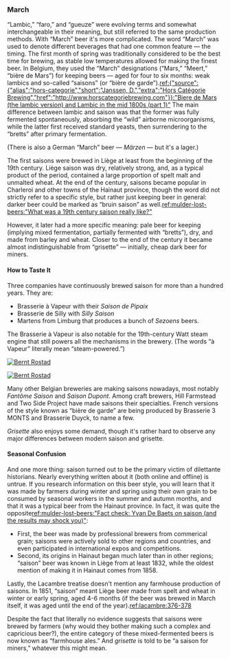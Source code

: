### March

“Lambic,” “faro,” and “gueuze” were evolving terms and somewhat interchangeable in their meaning, but still referred to the same production methods. With “March” beer it's more complicated. The word “March” was used to denote different beverages that had one common feature — the timing. The first month of spring was traditionally considered to be the best time for brewing, as stable low temperatures allowed for making the finest beer. In Belgium, they used the “March” designations (“Mars,” “Meert,” “bière de Mars”) for keeping beers — aged for four to six months: weak lambics and so-called “saisons” (or “bière de garde”).[ref:{"source":{"alias":"hors-categorie","short":"Janssen, D.","extra":"Hors Catégorie Brewing","href":"http://www.horscategoriebrewing.com"}}:"Biere de Mars (the lambic version) and Lambic in the mid 1800s (part 1)"](http://www.horscategoriebrewing.com/2015/11/biere-de-mars-lambic-version-and-lambic.html) The main difference between lambic and saison was that the former was fully fermented spontaneously, absorbing the “wild” airborne microorganisms, while the latter first received standard yeasts, then surrendering to the “bretts” after primary fermentation.

(There is also a German “March” beer — *Märzen* — but it's a lager.)

The first saisons were brewed in Liège at least from the beginning of the 19th century. Liège saison was dry, relatively strong, and, as a typical product of the period, contained a large proportion of spelt malt and unmalted wheat. At the end of the century, saisons became popular in Charleroi and other towns of the Hainaut province, though the word did not strictly refer to a specific style, but rather just keeping beer in general: darker beer could be marked as “bruin saison” as well.[ref:mulder-lost-beers:"What was a 19th century saison really like?"](https://lostbeers.com/what-was-a-19th-century-saison-really-like/)

However, it later had a more specific meaning: pale beer for keeping (implying mixed fermentation, partially fermented with “bretts”), dry, and made from barley and wheat. Closer to the end of the century it became almost indistinguishable from “grisette” — initially, cheap dark beer for miners.

#### How to Taste It

Three companies have continuously brewed saison for more than a hundred years. They are:

  * Brasserie à Vapeur with their *Saison de Pipaix*
  * Brasserie de Silly with *Silly Saison*
  * Martens from Limburg that produces a bunch of *Sezoens* beers.

The Brasserie à Vapeur is also notable for the 19th-century Watt steam engine that still powers all the mechanisms in the brewery. (The words “à Vapeur” literally mean “steam-powered.”)

[![Bernt Rostad](/img/brasserie-a-vapeur-steam-engine.jpg "The 19th-century steam-powered engine installed in the Brasserie à Vapeur")](https://www.flickr.com/photos/brostad/13146738774/in/photostream/)

[![Bernt Rostad](/img/brasserie-a-vapeur-mash-tun.jpg "The 19th-century mash tun installed in the Brasserie à Vapeur. Machinery operates on steam power.")](https://www.flickr.com/photos/brostad/13146740284/in/photostream/)

Many other Belgian breweries are making saisons nowadays, most notably *Fantôme Saison* and *Saison Dupont*. Among craft brewers, Hill Farmstead and Two Side Project have made saisons their specialties. French versions of the style known as “bière de garde” are being produced by Brasserie 3 MONTS and Brasserie Duyck, to name a few.

*Grisette* also enjoys some demand, though it's rather hard to observe any major differences between modern saison and grisette.

#### Seasonal Confusion

And one more thing: saison turned out to be the primary victim of dilettante historians. Nearly everything written about it (both online and offline) is untrue. If you research information on this beer style, you will learn that it was made by farmers during winter and spring using their own grain to be consumed by seasonal workers in the summer and autumn months, and that it was a typical beer from the Hainaut province. In fact, it was quite the opposite[ref:mulder-lost-beers:"Fact check: Yvan De Baets on saison (and the results may shock you)"](https://lostbeers.com/fact-check-yvan-de-baets-on-saison-and-the-results-may-shock-you/):

  * First, the beer was made by professional brewers from commerical grain; saisons were actively sold to other regions and countries, and even participated in international expos and competitions.
  * Second, its origins in Hainaut began much later than in other regions; “saison” beer was known in Liège from at least 1832, while the oldest mention of making it in Hainaut comes from 1858.

Lastly, the Lacambre treatise doesn't mention any farmhouse production of saisons. In 1851, “saison” meant Liège beer made from spelt and wheat in winter or early spring, aged 4-6 months (if the beer was brewed in March itself, it was aged until the end of the year).[ref:lacambre:376-378]()

Despite the fact that literally no evidence suggests that saisons were brewed by farmers (why would they bother making such a complex and capricious beer?), the entire category of these mixed-fermented beers is now known as “farmhouse ales.” And *grisette* is told to be “a saison for miners,” whatever this might mean.